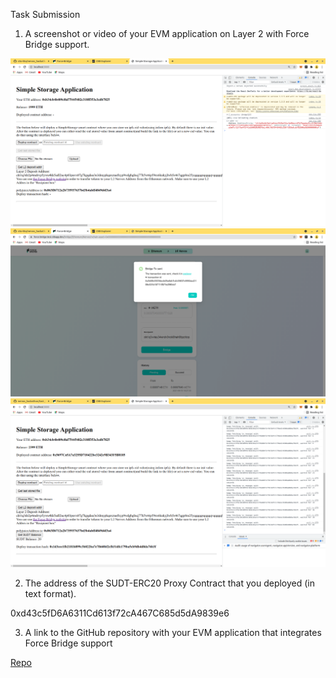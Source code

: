 Task Submission



1. A screenshot or video of your EVM application on Layer 2 with Force Bridge support.

![](https://github.com/cito-lito/nervos_hackathon/blob/main/task_08/1.png)
![](https://github.com/cito-lito/nervos_hackathon/blob/main/task_08/2.png)
![](https://github.com/cito-lito/nervos_hackathon/blob/main/task_08/3.png)


2. The address of the SUDT-ERC20 Proxy Contract that you deployed (in text format).

0xd43c5fD6A6311Cd613f72cA467C685d5dA9839e6

3. A link to the GitHub repository with your EVM application that integrates Force Bridge support

[Repo](https://github.com/cito-lito/simple_dapp)
